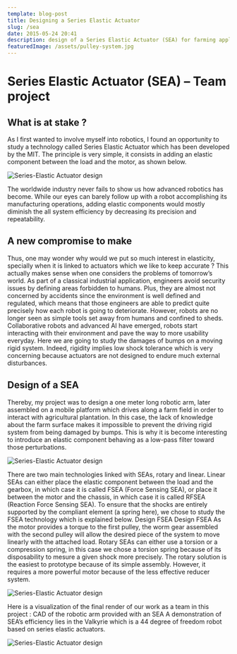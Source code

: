 ```yaml
---
template: blog-post
title: Designing a Series Elastic Actuator
slug: /sea
date: 2015-05-24 20:41
description: design of a Series Elastic Actuator (SEA) for farming applications
featuredImage: /assets/pulley-system.jpg
---
```

<!--StartFragment-->

# Series Elastic Actuator (SEA) – Team project

## What is at stake ?

As I first wanted to involve myself into robotics, I found an opportunity to study a technology called Series Elastic Actuator which has been developed by the MIT. The principle is very simple, it consists in adding an elastic component between the load and the motor, as shown below.

![Series-Elastic Actuator design](/assets/sea-principle.jpg)

The worldwide industry never fails to show us how advanced robotics has become. While our eyes can barely follow up with a robot accomplishing its manufacturing operations, adding elastic components would mostly diminish the all system efficiency by decreasing its precision and repeatability.

## A new compromise to make

Thus, one may wonder why would we put so much interest in elasticity, specially when it is linked to actuators which we like to keep accurate ? This actually makes sense when one considers the problems of tomorrow’s world. As part of a classical industrial application, engineers avoid security issues by defining areas forbidden to humans. Plus, they are almost not concerned by accidents since the environment is well defined and regulated, which means that those engineers are able to predict quite precisely how each robot is going to deteriorate. However, robots are no longer seen as simple tools set away from humans and confined to sheds. Collaborative robots and advanced AI have emerged, robots start interacting with their environment and pave the way to more usability everyday. Here we are going to study the damages of bumps on a moving rigid system. Indeed, rigidity implies low shock tolerance which is very concerning because actuators are not designed to endure much external disturbances.

## Design of a SEA

Thereby, my project was to design a one meter long robotic arm, later assembled on a mobile platform which drives along a farm field in order to interact with agricultural plantation. In this case, the lack of knowledge about the farm surface makes it impossible to prevent the driving rigid system from being damaged by bumps. This is why it is become interesting to introduce an elastic component behaving as a low-pass filter toward those perturbations.

![Series-Elastic Actuator design](/assets/farm.jpg)

There are two main technologies linked with SEAs, rotary and linear. Linear SEAs can either place the elastic component between the load and the gearbox, in which case it is called FSEA (Force Sensing SEA), or place it between the motor and the chassis, in which case it is called RFSEA (Reaction Force Sensing SEA). To ensure that the shocks are entirely supported by the compliant element (a spring here), we chose to study the FSEA technology which is explained below. Design FSEA Design FSEA As the motor provides a torque to the first pulley, the worm gear assembled with the second pulley will allow the desired piece of the system to move linearly with the attached load. Rotary SEAs can either use a torsion or a compression spring, in this case we chose a torsion spring because of its disposability to mesure a given shock more precisely. The rotary solution is the easiest to prototype because of its simple assembly. However, it requires a more powerful motor because of the less effective reducer system.

![Series-Elastic Actuator design](/assets/pulley-system.jpg)

Here is a visualization of the final render of our work as a team in this project : CAD of the robotic arm provided with an SEA A demonstration of SEA’s efficiency lies in the Valkyrie which is a 44 degree of freedom robot based on series elastic actuators. 

![Series-Elastic Actuator design](/assets/sea_system.jpg)

<!--EndFragment-->